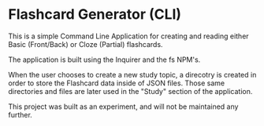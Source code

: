 # Flashcard Generator (CLI)

This is a simple Command Line Application for creating and reading either Basic (Front/Back) or Cloze (Partial) flashcards.

The application is built using the Inquirer and the fs NPM's.

When the user chooses to create a new study topic, a direcotry is created in order to store the Flashcard data inside of JSON files. Those same directories and files are later used in the "Study" section of the application.

This project was built as an experiment, and will not be maintained any further. 